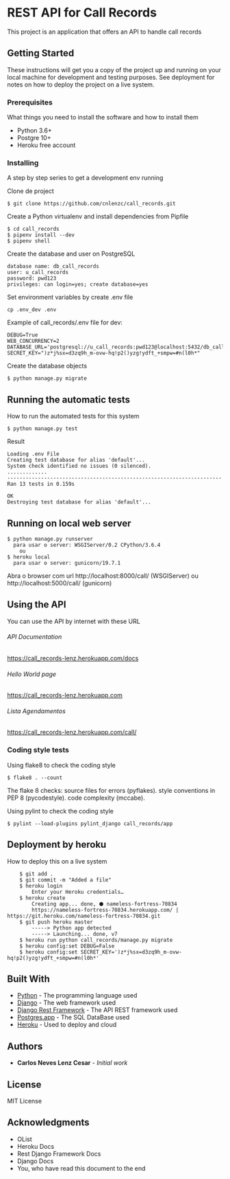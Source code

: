 # REST API for Call Records

This project is an application that offers an API to handle call records

## Getting Started

These instructions will get you a copy of the project up and running on your local machine
 for development and testing purposes.
See deployment for notes on how to deploy the project on a live system.

### Prerequisites

What things you need to install the software and how to install them

* Python 3.6+
* Postgre 10+
* Heroku free account


### Installing

A step by step series to get a development env running

Clone de project
```
$ git clone https://github.com/cnlenzc/call_records.git
```

Create a Python virtualenv and install dependencies from Pipfile
```
$ cd call_records
$ pipenv install --dev
$ pipenv shell
```

Create the database and user on PostgreSQL
```
database name: db_call_records
user: u_call_records
password: pwd123
privileges: can login=yes; create database=yes
```

Set environment variables by create .env file
```
cp .env_dev .env
```
Example of call_records/.env file for dev:
```
DEBUG=True
WEB_CONCURRENCY=2
DATABASE_URL='postgresql://u_call_records:pwd123@localhost:5432/db_call_records'
SECRET_KEY=")z*j%sx=d3zq9h_m-ovw-hq!p2()yzg!ydft_+smpw=#n(l0h*"
```

Create the database objects
```
$ python manage.py migrate
```

## Running the automatic tests

How to run the automated tests for this system
```
$ python manage.py test
```
Result
```
Loading .env File
Creating test database for alias 'default'...
System check identified no issues (0 silenced).
.............
----------------------------------------------------------------------
Ran 13 tests in 0.159s

OK
Destroying test database for alias 'default'...
```

## Running on local web server
```
$ python manage.py runserver
  para usar o server: WSGIServer/0.2 CPython/3.6.4
    ou 
$ heroku local
  para usar o server: gunicorn/19.7.1
```
Abra o browser com url
http://localhost:8000/call/ (WSGIServer)
 ou
http://localhost:5000/call/ (gunicorn)


## Using the API
You can use the API by internet with these URL

###### API Documentation
https://call_records-lenz.herokuapp.com/docs

###### Hello World page
https://call_records-lenz.herokuapp.com

###### Lista Agendamentos
https://call_records-lenz.herokuapp.com/call/


### Coding style tests

Using flake8 to check the coding style
```
$ flake8 . --count
```

The flake 8 checks:
	source files for errors (pyflakes).
	style conventions in PEP 8 (pycodestyle).
	code complexity (mccabe).

Using pylint to check the coding style
```
$ pylint --load-plugins pylint_django call_records/app
```


## Deployment by heroku

How to deploy this on a live system
```
    $ git add .
    $ git commit -m "Added a file"
    $ heroku login
        Enter your Heroku credentials…
    $ heroku create
        Creating app... done, ⬢ nameless-fortress-70834
        https://nameless-fortress-70834.herokuapp.com/ | https://git.heroku.com/nameless-fortress-70834.git
    $ git push heroku master
        -----> Python app detected
        -----> Launching... done, v7
    $ heroku run python call_records/manage.py migrate
    $ heroku config:set DEBUG=False
    $ heroku config:set SECRET_KEY=')z*j%sx=d3zq9h_m-ovw-hq!p2()yzg!ydft_+smpw=#n(l0h*'
```

## Built With

* [Python](https://www.python.org) - The programming language used
* [Django](https://www.djangoproject.com) - The web framework used
* [Django Rest Framework](http://www.django-rest-framework.org) - The API REST framework used
* [Postgres.app](http://postgresapp.com/documentation/) - The SQL DataBase used
* [Heroku](https://devcenter.heroku.com/categories/python) - Used to deploy and cloud

## Authors

* **Carlos Neves Lenz Cesar** - *Initial work*

## License

MIT License

## Acknowledgments

* OList
* Heroku Docs
* Rest Django Framework Docs
* Django Docs
* You, who have read this document to the end
